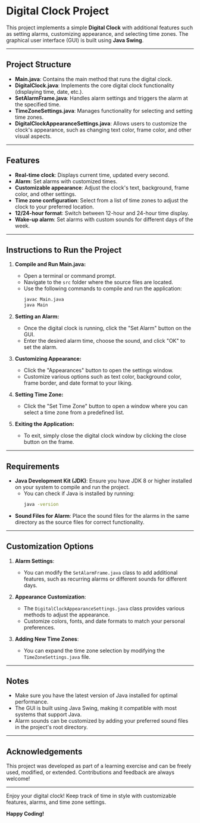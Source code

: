 # Digital Clock Project

This project implements a simple **Digital Clock** with additional features such as setting alarms, customizing appearance, and selecting time zones. The graphical user interface (GUI) is built using **Java Swing**.

---

## Project Structure

- **Main.java**: Contains the main method that runs the digital clock.
- **DigitalClock.java**: Implements the core digital clock functionality (displaying time, date, etc.).
- **SetAlarmFrame.java**: Handles alarm settings and triggers the alarm at the specified time.
- **TimeZoneSettings.java**: Manages functionality for selecting and setting time zones.
- **DigitalClockAppearanceSettings.java**: Allows users to customize the clock's appearance, such as changing text color, frame color, and other visual aspects.

---

## Features

- **Real-time clock**: Displays current time, updated every second.
- **Alarm**: Set alarms with customized times.
- **Customizable appearance**: Adjust the clock's text, background, frame color, and other settings.
- **Time zone configuration**: Select from a list of time zones to adjust the clock to your preferred location.
- **12/24-hour format**: Switch between 12-hour and 24-hour time display.
- **Wake-up alarm**: Set alarms with custom sounds for different days of the week.

---

## Instructions to Run the Project

1. **Compile and Run Main.java:**
   - Open a terminal or command prompt.
   - Navigate to the `src` folder where the source files are located.
   - Use the following commands to compile and run the application:
     ```bash
     javac Main.java
     java Main
     ```

2. **Setting an Alarm:**
   - Once the digital clock is running, click the "Set Alarm" button on the GUI.
   - Enter the desired alarm time, choose the sound, and click "OK" to set the alarm.

3. **Customizing Appearance:**
   - Click the "Appearances" button to open the settings window.
   - Customize various options such as text color, background color, frame border, and date format to your liking.

4. **Setting Time Zone:**
   - Click the "Set Time Zone" button to open a window where you can select a time zone from a predefined list.

5. **Exiting the Application:**
   - To exit, simply close the digital clock window by clicking the close button on the frame.

---

## Requirements

- **Java Development Kit (JDK)**: Ensure you have JDK 8 or higher installed on your system to compile and run the project.
  - You can check if Java is installed by running:
    ```bash
    java -version
    ```
- **Sound Files for Alarm**: Place the sound files for the alarms in the same directory as the source files for correct functionality.

---

## Customization Options

1. **Alarm Settings**:
   - You can modify the `SetAlarmFrame.java` class to add additional features, such as recurring alarms or different sounds for different days.
   
2. **Appearance Customization**:
   - The `DigitalClockAppearanceSettings.java` class provides various methods to adjust the appearance.
   - Customize colors, fonts, and date formats to match your personal preferences.

3. **Adding New Time Zones**:
   - You can expand the time zone selection by modifying the `TimeZoneSettings.java` file.

---

## Notes

- Make sure you have the latest version of Java installed for optimal performance.
- The GUI is built using Java Swing, making it compatible with most systems that support Java.
- Alarm sounds can be customized by adding your preferred sound files in the project's root directory.

---

## Acknowledgements

This project was developed as part of a learning exercise and can be freely used, modified, or extended. Contributions and feedback are always welcome!

---

Enjoy your digital clock! Keep track of time in style with customizable features, alarms, and time zone settings.

**Happy Coding!**


